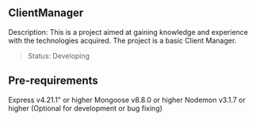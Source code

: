 ## ClientManager
Description: This is a project aimed at gaining knowledge and experience with the technologies acquired. The project is a basic Client Manager.

> Status: Developing

## Pre-requirements
Express v4.21.1" or higher
Mongoose v8.8.0 or higher
Nodemon v3.1.7 or higher (Optional for development or bug fixing)
